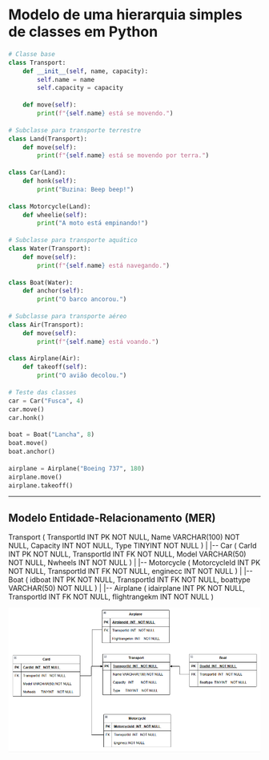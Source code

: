 # Modelo de uma hierarquia simples de classes em Python

```python
# Classe base
class Transport:
    def __init__(self, name, capacity):
        self.name = name
        self.capacity = capacity

    def move(self):
        print(f"{self.name} está se movendo.")

# Subclasse para transporte terrestre
class Land(Transport):
    def move(self):
        print(f"{self.name} está se movendo por terra.")

class Car(Land):
    def honk(self):
        print("Buzina: Beep beep!")

class Motorcycle(Land):
    def wheelie(self):
        print("A moto está empinando!")

# Subclasse para transporte aquático
class Water(Transport):
    def move(self):
        print(f"{self.name} está navegando.")

class Boat(Water):
    def anchor(self):
        print("O barco ancorou.")

# Subclasse para transporte aéreo
class Air(Transport):
    def move(self):
        print(f"{self.name} está voando.")

class Airplane(Air):
    def takeoff(self):
        print("O avião decolou.")

# Teste das classes
car = Car("Fusca", 4)
car.move()
car.honk()

boat = Boat("Lancha", 8)
boat.move()
boat.anchor()

airplane = Airplane("Boeing 737", 180)
airplane.move()
airplane.takeoff()

```

---

## Modelo Entidade-Relacionamento (MER)

Transport (
  TransportId INT PK NOT NULL,
  Name VARCHAR(100) NOT NULL,
  Capacity INT NOT NULL,
  Type TINYINT NOT NULL
)
   |
   |-- Car (
        CarId INT PK NOT NULL,
        TransportId INT FK NOT NULL,
        Model VARCHAR(50) NOT NULL,
        Nwheels INT NOT NULL
   )
   |
   |-- Motorcycle (
        MotorcycleId INT PK NOT NULL,
        TransportId INT FK NOT NULL,
        enginecc INT NOT NULL
   )
   |
   |-- Boat (
        idboat INT PK NOT NULL,
        TransportId INT FK NOT NULL,
        boattype VARCHAR(50) NOT NULL
   )
   |
   |-- Airplane (
        idairplane INT PK NOT NULL,
        TransportId INT FK NOT NULL,
        flightrangekm INT NOT NULL
   )

![alt text](<MER.png>)
